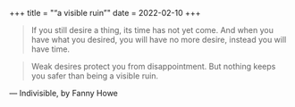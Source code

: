 +++
title = "“a visible ruin”"
date = 2022-02-10
+++

> If you still desire a thing, its time has not yet come. And when you have what you desired, you will have no more desire, instead you will have time. 

> Weak desires protect you from disappointment. But nothing keeps you safer than being a visible ruin.

— Indivisible, by Fanny Howe